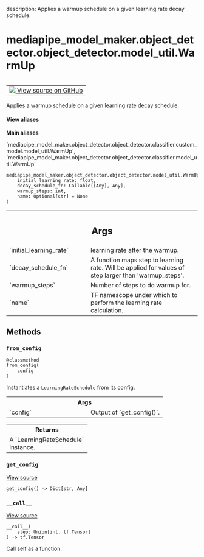 description: Applies a warmup schedule on a given learning rate decay schedule.

<div itemscope itemtype="http://developers.google.com/ReferenceObject">
<meta itemprop="name" content="mediapipe_model_maker.object_detector.object_detector.model_util.WarmUp" />
<meta itemprop="path" content="Stable" />
<meta itemprop="property" content="__call__"/>
<meta itemprop="property" content="__init__"/>
<meta itemprop="property" content="from_config"/>
<meta itemprop="property" content="get_config"/>
</div>

# mediapipe_model_maker.object_detector.object_detector.model_util.WarmUp

<!-- Insert buttons and diff -->

<table class="tfo-notebook-buttons tfo-api nocontent" align="left">
<td>
  <a target="_blank" href="https://github.com/google/mediapipe/tree/master/mediapipe/model_maker/python/core/utils/model_util.py#L165-L208">
    <img src="https://www.tensorflow.org/images/GitHub-Mark-32px.png" />
    View source on GitHub
  </a>
</td>
</table>



Applies a warmup schedule on a given learning rate decay schedule.

<section class="expandable">
  <h4 class="showalways">View aliases</h4>
  <p>
<b>Main aliases</b>
<p>`mediapipe_model_maker.object_detector.object_detector.classifier.custom_model.model_util.WarmUp`, `mediapipe_model_maker.object_detector.object_detector.classifier.model_util.WarmUp`</p>
</p>
</section>

<pre class="devsite-click-to-copy prettyprint lang-py tfo-signature-link">
<code>mediapipe_model_maker.object_detector.object_detector.model_util.WarmUp(
    initial_learning_rate: float,
    decay_schedule_fn: Callable[[Any], Any],
    warmup_steps: int,
    name: Optional[str] = None
)
</code></pre>



<!-- Placeholder for "Used in" -->


<!-- Tabular view -->
 <table class="responsive fixed orange">
<colgroup><col width="214px"><col></colgroup>
<tr><th colspan="2"><h2 class="add-link">Args</h2></th></tr>

<tr>
<td>
`initial_learning_rate`<a id="initial_learning_rate"></a>
</td>
<td>
learning rate after the warmup.
</td>
</tr><tr>
<td>
`decay_schedule_fn`<a id="decay_schedule_fn"></a>
</td>
<td>
A function maps step to learning rate. Will be applied
for values of step larger than 'warmup_steps'.
</td>
</tr><tr>
<td>
`warmup_steps`<a id="warmup_steps"></a>
</td>
<td>
Number of steps to do warmup for.
</td>
</tr><tr>
<td>
`name`<a id="name"></a>
</td>
<td>
TF namescope under which to perform the learning rate calculation.
</td>
</tr>
</table>



## Methods

<h3 id="from_config"><code>from_config</code></h3>

<pre class="devsite-click-to-copy prettyprint lang-py tfo-signature-link">
<code>@classmethod</code>
<code>from_config(
    config
)
</code></pre>

Instantiates a `LearningRateSchedule` from its config.


<!-- Tabular view -->
 <table class="responsive fixed orange">
<colgroup><col width="214px"><col></colgroup>
<tr><th colspan="2">Args</th></tr>

<tr>
<td>
`config`
</td>
<td>
Output of `get_config()`.
</td>
</tr>
</table>



<!-- Tabular view -->
 <table class="responsive fixed orange">
<colgroup><col width="214px"><col></colgroup>
<tr><th colspan="2">Returns</th></tr>
<tr class="alt">
<td colspan="2">
A `LearningRateSchedule` instance.
</td>
</tr>

</table>



<h3 id="get_config"><code>get_config</code></h3>

<a target="_blank" class="external" href="https://github.com/google/mediapipe/tree/master/mediapipe/model_maker/python/core/utils/model_util.py#L202-L208">View source</a>

<pre class="devsite-click-to-copy prettyprint lang-py tfo-signature-link">
<code>get_config() -> Dict[str, Any]
</code></pre>




<h3 id="__call__"><code>__call__</code></h3>

<a target="_blank" class="external" href="https://github.com/google/mediapipe/tree/master/mediapipe/model_maker/python/core/utils/model_util.py#L188-L200">View source</a>

<pre class="devsite-click-to-copy prettyprint lang-py tfo-signature-link">
<code>__call__(
    step: Union[int, tf.Tensor]
) -> tf.Tensor
</code></pre>

Call self as a function.




